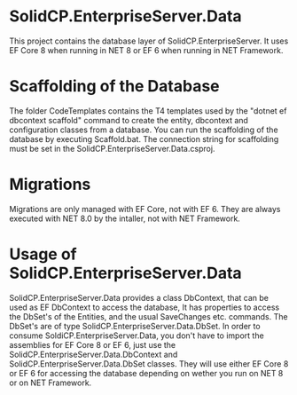 ﻿# SolidCP.EnterpriseServer.Data

This project contains the database layer of SolidCP.EnterpriseServer. It uses EF Core 8 when running in NET 8 or 
EF 6 when running in NET Framework. 

# Scaffolding of the Database

The folder CodeTemplates contains the T4 templates used by the "dotnet ef dbcontext scaffold" command to create the
entity, dbcontext and configuration classes from a database. You can run the scaffolding of the database
by executing Scaffold.bat. The connection string for scaffolding must be set in the
SolidCP.EnterpriseServer.Data.csproj.

# Migrations
Migrations are only managed with EF Core, not with EF 6. They are always executed with NET 8.0 by the intaller,
not with NET Framework. 

# Usage of SolidCP.EnterpriseServer.Data
SolidCP.EnterpriseServer.Data provides a class DbContext, that can be used as EF DbContext to access the database,
It has properties to access the DbSet's of the Entities, and the usual SaveChanges etc. commands. The DbSet's are
of type SolidCP.EnterpriseServer.Data.DbSet. In order to consume SoldiCP.EnterpriseServer.Data, you don't have
to import the assemblies for EF Core 8 or EF 6, just use the SolidCP.EnterpriseServer.Data.DbContext and
SolidCP.EnterpriseServer.Data.DbSet classes. They will use either EF Core 8 or EF 6 for accessing the database
depending on wether you run on NET 8 or on NET Framework.
